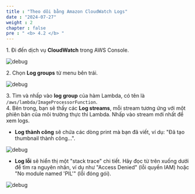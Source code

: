 ```yaml
---
title : "Theo dõi bằng Amazon CloudWatch Logs"
date : "2024-07-27" 
weight : 2 
chapter : false
pre : " <b> 4.2 </b> "
---
```



1\. Đi đến dịch vụ **CloudWatch** trong AWS Console.

![debug](/images/image12.png)

2\. Chọn **Log groups** từ menu bên trái.

![debug](/images/image17.png)

3\. Tìm và nhấp vào **log group** của hàm Lambda, có tên là `/aws/lambda/ImageProcessorFunction`.  
4\. Bên trong, bạn sẽ thấy các **Log streams**, mỗi stream tương ứng với một phiên bản của môi trường thực thi Lambda. Nhấp vào stream mới nhất để xem logs.  
   * **Log thành công** sẽ chứa các dòng print mà bạn đã viết, ví dụ: "Đã tạo thumbnail thành công...".

   ![debug](/images/image2.png)

   * **Log lỗi** sẽ hiển thị một "stack trace" chi tiết. Hãy đọc từ trên xuống dưới để tìm ra nguyên nhân, ví dụ như "Access Denied" (lỗi quyền IAM) hoặc "No module named 'PIL'" (lỗi đóng gói).

   ![debug](/images/image11.png)